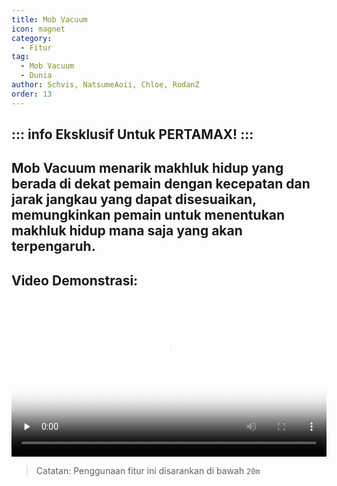 ```yaml
---
title: Mob Vacuum
icon: magnet
category:
  - Fitur
tag:
  - Mob Vacuum
  - Dunia
author: Schvis, NatsumeAoii, Chloe, RodanZ
order: 13
---
```

::: info Eksklusif Untuk PERTAMAX!
:::
---
## Mob Vacuum menarik makhluk hidup yang berada di dekat pemain dengan kecepatan dan jarak jangkau yang dapat disesuaikan, memungkinkan pemain untuk menentukan makhluk hidup mana saja yang akan terpengaruh.

## Video Demonstrasi:

<video controls preload="none" width="100%" poster="https://nextcloud.atruicardona.xyz/s/fpQcNirHFpYreRy/preview"><source src="https://nextcloud.atruicardona.xyz/s/fpQcNirHFpYreRy/download" type="video/mp4"></video>

> Catatan: Penggunaan fitur ini disarankan di bawah `20m`
